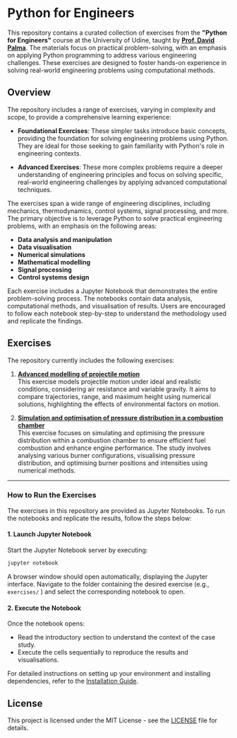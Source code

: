 # Python for Engineers

This repository contains a curated collection of exercises from the **"Python for Engineers"** course at the University of Udine, taught by [**Prof. David Palma**](https://david-palma.github.io/). The materials focus on practical problem-solving, with an emphasis on applying Python programming to address various engineering challenges. These exercises are designed to foster hands-on experience in solving real-world engineering problems using computational methods.

## Overview

The repository includes a range of exercises, varying in complexity and scope, to provide a comprehensive learning experience:

- **Foundational Exercises**: These simpler tasks introduce basic concepts, providing the foundation for solving engineering problems using Python. They are ideal for those seeking to gain familiarity with Python's role in engineering contexts.

- **Advanced Exercises**: These more complex problems require a deeper understanding of engineering principles and focus on solving specific, real-world engineering challenges by applying advanced computational techniques.

The exercises span a wide range of engineering disciplines, including mechanics, thermodynamics, control systems, signal processing, and more. The primary objective is to leverage Python to solve practical engineering problems, with an emphasis on the following areas:

- **Data analysis and manipulation**
- **Data visualisation**
- **Numerical simulations**
- **Mathematical modelling**
- **Signal processing**
- **Control systems design**

Each exercise includes a Jupyter Notebook that demonstrates the entire problem-solving process. The notebooks contain data analysis, computational methods, and visualisation of results. Users are encouraged to follow each notebook step-by-step to understand the methodology used and replicate the findings.

## Exercises

The repository currently includes the following exercises:

1. [**Advanced modelling of projectile motion**](exercises/projectile_motion_simulation/)\
   This exercise models projectile motion under ideal and realistic conditions, considering air resistance and variable gravity. It aims to compare trajectories, range, and maximum height using numerical solutions, highlighting the effects of environmental factors on motion.

2. [**Simulation and optimisation of pressure distribution in a combustion chamber**](exercises/pressure_distribution_optimisation/)\
   This exercise focuses on simulating and optimising the pressure distribution within a combustion chamber to ensure efficient fuel combustion and enhance engine performance. The study involves analysing various burner configurations, visualising pressure distribution, and optimising burner positions and intensities using numerical methods.

---

### How to Run the Exercises

The exercises in this repository are provided as Jupyter Notebooks. To run the notebooks and replicate the results, follow the steps below:

#### 1. Launch Jupyter Notebook

Start the Jupyter Notebook server by executing:

```bash
jupyter notebook
```

A browser window should open automatically, displaying the Jupyter interface. Navigate to the folder containing the desired exercise (e.g., `exercises/` ) and select the corresponding notebook to open.

#### 2. Execute the Notebook

Once the notebook opens:

- Read the introductory section to understand the context of the case study.
- Execute the cells sequentially to reproduce the results and visualisations.

For detailed instructions on setting up your environment and installing dependencies, refer to the [Installation Guide](docs/installation.md).

## License

This project is licensed under the MIT License - see the [LICENSE](LICENSE) file for details.
